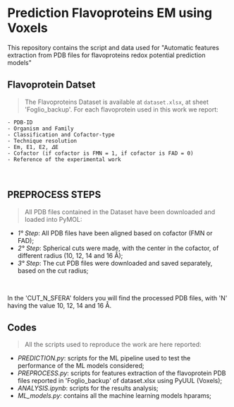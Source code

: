 # Prediction Flavoproteins EM using Voxels

This repository contains the script and data used for "Automatic features extraction from PDB files for flavoproteins redox potential prediction models"

## Flavoprotein Datset

> The Flavoproteins Dataset is available at `dataset.xlsx`, at sheet 'Foglio_backup'. 
For each flavoprotein used in this work we report:

```
- PDB-ID 
- Organism and Family
- Classification and Cofactor-type
- Technique resolution
- Em, E1, E2, 𝛥E
- Cofactor (if cofactor is FMN = 1, if cofactor is FAD = 0)
- Reference of the experimental work
```

<br/>

## PREPROCESS STEPS

> All PDB files contained in the Dataset have been downloaded and loaded into PyMOL:


- *1° Step*: All PDB files have been aligned based on cofactor (FMN or FAD);
- *2° Step*: Spherical cuts were made, with the center in the cofactor, of different radius (10, 12, 14 and 16 Å);
- *3° Step*: The cut PDB files were downloaded and saved separately, based on the cut radius;

<br/>

In the 'CUT_N_SFERA' folders you will find the processed PDB files, with 'N' having the value 10, 12, 14 and 16 Å.



## Codes

> All the scripts used to reproduce the work are here reported:

- *PREDICTION.py*: scripts for the ML pipeline used to test the performance of the ML models considered;
- *PREPROCESS.py*: scripts for features extraction of the flavoprotein PDB files reported in 'Foglio_backup' of dataset.xlsx using PyUUL (Voxels);
- *ANALYSIS.ipynb*: scripts for the results analysis;
- *ML_models.py*: contains all the machine learning models hparams;

<br/>















